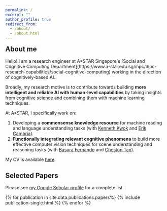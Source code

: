 ```yaml
---
permalink: /
excerpt: ""
author_profile: true
redirect_from: 
  - /about/
  - /about.html
---
```

<h2 style="margin-top:0;"> About me </h2>
Hello! I am a research engineer at A*STAR Singapore's [Social and Cognitive Computing Department](https://www.a-star.edu.sg/ihpc/ihpc-research-capabilities/social-cognitive-computing) working in the direction of cognitively-based AI. 

Broadly, my research motive is to contribute towards building **more intelligent and reliable AI with human-level capabilities** by taking insights from cognitive science and combining them with machine learning techniques. 

At A*STAR, I specifically work on:
1. Developing a **commonsense knowledge resource** for machine reading and language understanding tasks (with [Kenneth Kwok](https://www.researchgate.net/profile/Kenneth-Kwok-2) and [Erik Cambria](https://dr.ntu.edu.sg/cris/rp/rp00927)).
2. **Functionally integrating relevant cognitive phenomena** to build more effective computer vision techniques for scene understanding and reasoning tasks (with [Basura Fernando](https://basurafernando.github.io/) and [Cheston Tan](https://scholar.google.com/citations?user=Up0UYEYAAAAJ)).

My CV is available [here](/cv/).

<h2 style="clear: both;" id="papers">Selected Papers </h2>
<p>Please see <a href="https://scholar.google.com/citations?user=GmGNq2MAAAAJ&hl=en">my Google Scholar profile</a> for a complete list.</p>
{% for publication in site.data.publications.papers%}
  {% include publication-single.html %}
{% endfor %}

